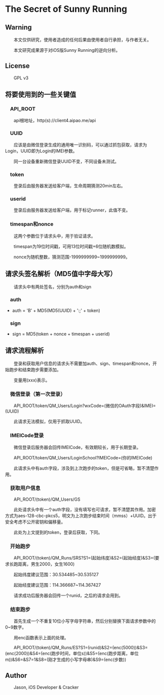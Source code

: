 # The Secret of Sunny Running

## Warning
&emsp;&emsp;本文仅供研究，使用者造成的任何后果由使用者自行承担，与作者无关。

&emsp;&emsp;本文研究成果源于对iOS版Sunny Running的逆向分析。

## License
&emsp;&emsp;GPL v3

## 将要使用到的一些关键值

### &emsp;API_ROOT
&emsp;&emsp;api根地址，http(s)://client4.aipao.me/api
### &emsp;UUID
&emsp;&emsp;应该是由微信登录生成的通用唯一识别码，可以通过抓包获取，请求为Login，UUID即为Login的IMEI参数。

&emsp;&emsp;同一台设备重新微信登录UUID不变，不同设备未测试。

### &emsp;token
&emsp;&emsp;登录后由服务器发送给客户端，生命周期猜测20min左右。

### &emsp;userid
&emsp;&emsp;登录后由服务器发送给客户端，用于标记runner，此值不变。

### &emsp;timespan和nonce
&emsp;&emsp;这两个参数位于请求头中，用于验证请求。

&emsp;&emsp;timespan为19位时间戳，可用13位时间戳+6位随机数模拟。

&emsp;&emsp;nonce为随机整数，猜测范围-1999999999~1999999999。

## 请求头签名解析（MD5值中字母大写）
&emsp;&emsp;请求头中有两处签名，分别为auth和sign

### &emsp;auth
* auth = 'B' + MD5(MD5(UUID) + ':;' + token)

### &emsp;sign
* sign = MD5(token + nonce + timespan + userid)

## 请求流程解析

&emsp;&emsp;登录和获取用户信息的请求头不需要加auth、sign、timespan和nonce，开始跑步和结束跑步需要添加。

&emsp;&emsp;变量用(xxx)表示。

### &emsp;微信登录（第一次登录）
&emsp;&emsp;API_ROOT/token/QM_Users/Login?wxCode=(微信的OAuth字段)&IMEI=(UUID)

&emsp;&emsp;此请求无法模拟，仅用于抓取UUID。

### &emsp;IMEICode登录
&emsp;&emsp;微信登录后服务器会回传IMEICode，有效期较长，用于长期登录。

&emsp;&emsp;API_ROOT/token/QM_Users/LoginSchool?IMEICode=(你的IMEICode)

&emsp;&emsp;此请求头中有auth字段，涉及到上次跑步的token，但是可省略，暂不清楚作用。

### &emsp;获取用户信息
&emsp;&emsp;API_ROOT/(token)/QM_Users/GS

&emsp;&emsp;此处请求头中有一个auth字段，没有填写也可请求，暂不清楚其作用。加密方式为aes-128-cbc-pkcs5，明文为上次跑步结束时间（mmss）+UUID。出于安全考虑不公开密钥和偏移量。

&emsp;&emsp;此处为上文提到的token，登录后获取，下同。

### &emsp;开始跑步
&emsp;&emsp;API_ROOT/(token)/QM_Runs/SRS?S1=(起始纬度)&S2=(起始经度)&S3=(要求长跑距离，男生2000，女生1600)

&emsp;&emsp;起始纬度建议范围：30.534485~30.535127

&emsp;&emsp;起始经度建议范围：114.366687~114.367427

&emsp;&emsp;请求成功后服务器会回传一个runid，之后的请求会用到。

### &emsp;结束跑步

&emsp;&emsp;首先生成一个不重复10位小写字母字符串，然后分别替换下面请求参数中的0~9数字。

&emsp;&emsp;用enc函数表示上面的处理。

&emsp;&emsp;API_ROOT/(token)/QM_Runs/ES?S1=(runid)&S2=(enc(5000))&S3=(enc(2000))&S4=(enc(跑步时间，单位s))&S5=(enc(跑步距离，单位m))&S6=&S7=1&S8=(刚才生成的小写字母串)&S9=(enc(步数))

## Author
&emsp;&emsp;Jason, iOS Developer & Cracker
